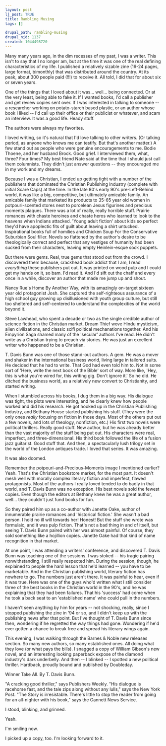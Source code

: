 ```yaml
--- 
layout: post
lj_post: TRUE
title: Rambling Musing
tags: []

drupal_path: rambling-musing
drupal_nid: 1137
created: 1044498720
---
```

Many many years ago, in the dim recesses of my past, I was a writer. This isn't to say that I no longer am, but at the time it was one of the real defining characteristics of my life. I published a relatively sizable zine (16-24 pages, large format, bimonthly) that was distributed around the country. At its peak, about 300 people paid (!!!) to receive it. All told, I did that for about six or seven years.

One of the things that I loved about it was... well... being connected. Or at the very least, being able to fake it. If I wanted books, I'd call a publisher and get review copies sent over. If I was interested in talking to someone -- a researcher working on potato-starch based plastic, or an author whose book I liked -- I'd call up their office or their publicist or whatever, and scam an interview. It was a good life. Heady stuff.

The authors were always my favorites.

I loved writing, so it's natural that I'd love talking to other writers. (Or talking period, as anyone who knows me can testify. But that's another matter.) A few stand out as people who were genuine encouragements to me. Bodie Thoene, and her husband Brock. Good grief. I interviewed them, what, three? Four times? My best friend Nate said at the time that I should just call them columnists. They didn't just answer questions -- they encouraged me in my work and my dreams.

Because I was a Christian, I ended up getting tight with a number of the publishers that dominated the Christian Publishing Industry (complete with initial Scare Caps) at the time. In the late 80's early 90's pre-Left-Behind world, it was like a big, competitive, but ultimately amicable family. An amicable family that marketed its products to 35-65 year old women in potpouri-scented stores next to porcelean Jesus figurines and precious moments plaques. There was a lot of really, really horrible stuff. Prairie romances with chaste heroines and chaste heros who learned to look to the heavens when Indians attacked. 'Young adult fiction' about kids so perfect they'd have apoplectic fits of guilt about leaving a shirt untucked. Inspirational books full of homilies and Chicken Soup For the Conservative Suburbian Soul filler. Novels so flattened by the author's desire to be theologically correct and perfect that any vestiges of humanity had been sucked from their characters, leaving empty Heinlein-esque sock puppets.

But there were gems. Real, true gems that stood out from the crowd. I discovered them because, crackhead book addict that I am, I read <i>everything</i> these publishers put out. It was printed on wood pulp and I could get my hands on it, so bam. I'd read it. And I'd sift out the chaff and every once in a while, discover an author that made me jump up and shout.

Nancy Rue's Home By Another Way, with its amazingly on-target sixteen year old protagonist Josh. She captured the self-righteous assurance of a high school guy growing up disillusioned with youth group culture, but still too sheltered and self-centered to understand the complexities of the world beyond it. 

Steve Lawhead, who spent a decade or two as the single credible author of science fiction in the Christian market. Dream Thief wove Hindu mysticism, alien civilizations, and classic scifi political mechanations together. And his Empyrion Saga shamed many of the 'secular' authors I've read. He didn't write as a Christian trying to preach via stories. He was just an excellent writer who happened to be a Christian.

T. Davis Bunn was one of those stand-out authors. A gem. He was a mover and shaker in the international business world, living large in tailored suits. He decided that he had to write. That God had even told him to. Not in some sort of 'Here, write the next book of the Bible' sort of way. More like, 'Hey, this is what you're wired for, this writing gig. Don't ignore it.' So he did. He ditched the business world, as a relatively new convert to Christianity, and started writing.

When I stumbled across his books, I dug them in a big way. His dialogue was tight, the plots were interesting, and he clearly knew how people worked and did his research. He got hooked up in the Christian Publishing Industry, and Bethany House started publishing his stuff. (They were the only ones <i>really</i> focusing on fiction in those days. Most of the others put out a few novels, and lots of theology, nonfiction, etc.) His first two novels were political thrillers. Really good stuff. New author, but he was already better than the vast majority of the stuff being put out. His characters were real, imperfect, and three-dimensional. His third book followed the life of a fusion jazz guitarist. Good stuff that. And then, a spectacularly lush trilogy set in the world of the London antiques trade. I loved that series. It was amazing.

It was also doomed.

Remember the potpouri-and-Precious-Moments image I mentioned earlier? Yeah. That's the Christian bookstore market, for the most part. It doesn't mesh well with morally complex literary fiction and imperfect, flawed protagonists. Most of the authors I really loved tended to do badly in that world, and T. Davis Bunn was no exception.  His best novels sold the fewest copies. Even though the editors at Bethany knew he was a great author, well... they couldn't just fund books for fun.

So they paired him up as a co-author with Janette Oake, author of innumerable prairie romances and 'historical fiction.' She wasn't a bad person. I hold no ill will towards her! Honest! But the stuff she wrote was formulaic, and it was pulp fiction. That's not a bad thing in and of itself, but seeing T. Davis Bunn paired with her was almost painful. Of course, they sold something like a hojillion copies. Janette Oake had that kind of name recognition in that market.

At one point, I was attending a writers' conference, and discovered T. Davis Bunn was teaching one of the sessions. I was stoked -- his tragic pairing nonwithstanding, I still really respected him. During the session, though, he explained to people the hard lesson that he'd learned -- you have to be marketable. And in the Christian publishing world, literary fiction has nowhere to go. The numbers just aren't there. It was painful to hear, even if it was true. Here was one of the guys who'd written what I still consider three of the best books in the Christian world in the 90's, and he was explaining that they had been failures. That his 'success' had come when he took a back seat to an 'established name' who could pull in the numbers.

I haven't seen anything by him for years -- not shocking, really, since I stopped publishing the zine in '94 or so, and I didn't keep up with the publishing news after that point. But I've thought of T. Davis Bunn since then, wondering if he regretted the way things had gone. Wondering if he'd ever gotten a chance to break free and spread his literary wings again.

This evening, I was walking through the Barnes & Noble new releases section. So many new authors, so many established ones. All doing what they love (or what pays the bills). I snagged a copy of William Gibson's new novel, and an interesting looking paperback expose of the diamond industry's dark underbelly. And then -- I blinked -- I spotted a new political thriller. Hardback, proudly bound and published by Doubleday.

Winner Take All. By T. Davis Bunn.

"A cracking good thriller," says Publishers Weekly. "His dialogue is racehorse fast, and the tale zips along without any lulls," says the New York Post. "The Story is irresistable. There's little to stop the reader from going for an all-nighter with his book," says the Gannett News Service.

I stood, blinking, and grinned.

Yeah.

I'm smiling now.

I picked up a copy, too. I'm looking forward to it.
